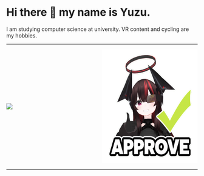 # Hi there 👋 my name is Yuzu.

I am studying computer science at university. VR content and cycling are my hobbies.

---

<div style="display: flex; justify-content: space-around; align-items: center;">
  <a href="https://github.com/anuraghazra/github-readme-stats" style="flex: 1; min-width: 200px;">
    <img src="https://github-readme-stats.vercel.app/api?username=yuzukq&count_private=true&show_icons=true&theme=transparent" height="300" />
  </a>
  <a style="flex: 1; min-width: 200px;">
    <img src="https://github.com/yuzukq/yuzukq/blob/main/approve.png?raw=true" height="300" width="300">
  </a>
</div>

---

<!--
### Stack 
<img src="https://skillicons.dev/icons?i=vscode,notion,latex,github,git,blender,unity,discord&theme=dark&perline=10" /> <br /><br />

<img src="https://skillicons.dev/icons?i=arduino,c,cs,python,ruby,rails,html,css,tailwindcss,javascript&theme=dark&perline=10" /> <br /><br />

<img src="https://skillicons.dev/icons?i=linux,ubuntu,bsd,cloudflare,docker,postgresql,sqlite&theme=dark&perline=15" /> <br /><br />
  
### Traning

<img src="https://skillicons.dev/icons?i=nextjs,react&theme=dark&perline=15" /> <br /><br /> -->
